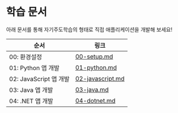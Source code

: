 # 학습 문서

아래 문서를 통해 자기주도학습의 형태로 직접 애플리케이션을 개발해 보세요!

| 순서                   | 링크                                   |
|------------------------|----------------------------------------|
| 00: 환경설정           | [00-setup.md](./00-setup.md)           |
| 01: Python 앱 개발     | [01-python.md](./01-python.md)         |
| 02: JavaScript 앱 개발 | [02-javascript.md](./02-javascript.md) |
| 03: Java 앱 개발       | [03-java.md](./03-java.md)             |
| 04: .NET 앱 개발       | [04-dotnet.md](./04-dotnet.md)         |
